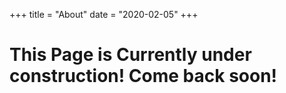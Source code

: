 +++
title = "About"
date = "2020-02-05"
+++

# This Page is Currently under construction! Come back soon!

